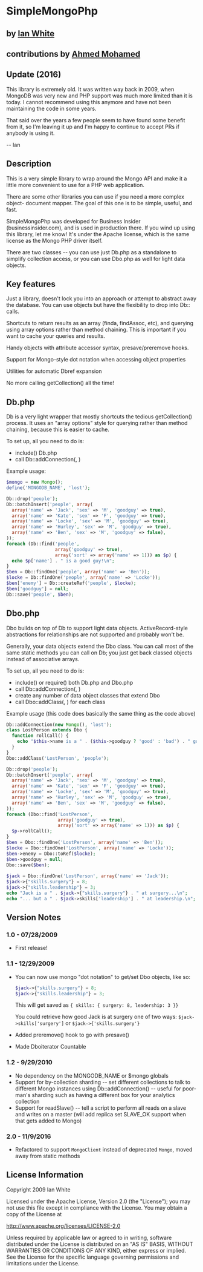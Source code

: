 # SimpleMongoPhp #
## by [Ian White](https://github.com/ibwhite) ##
## contributions by [Ahmed Mohamed](https://github.com/ahmedmhmd) ##

## Update (2016)

This library is extremely old. It was written way back in 2009, when MongoDB
was very new and PHP support was much more limited than it is today. I cannot
recommend using this anymore and have not been maintaining the code in some
years.

That said over the years a few people seem to have found some benefit from it,
so I'm leaving it up and I'm happy to continue to accept PRs if anybody is
using it.

-- Ian

## Description

This is a very simple library to wrap around the Mongo API and make it a
little more convenient to use for a PHP web application.

There are some other libraries you can use if you need a more complex object-
document mapper. The goal of this one is to be simple, useful, and fast.

SimpleMongoPhp was developed for Business Insider (businessinsider.com), and
is used in production there. If you wind up using this library, let me know!
It's under the Apache license, which is the same license as the Mongo PHP
driver itself.

There are two classes -- you can use just Db.php as a standalone to simplify
collection access, or you can use Dbo.php as well for light data objects.


## Key features ##

Just a library, doesn't lock you into an approach or attempt to abstract away
the database. You can use objects but have the flexibility to drop into Db::
calls.

Shortcuts to return results as an array (finda, findAssoc, etc), and querying
using array options rather than method chaining. This is important if you want
to cache your queries and results.

Handy objects with attribute accessor syntax, presave/preremove hooks.

Support for Mongo-style dot notation when accessing object properties

Utilities for automatic Dbref expansion

No more calling getCollection() all the time!


## Db.php ##

Db is a very light wrapper that mostly shortcuts the tedious getCollection()
process. It uses an "array options" style for querying rather than method
chaining, because this is easier to cache.

To set up, all you need to do is:
* include() Db.php
* call Db::addConnection(<new Mongo object>, <name of your database>)
  
Example usage:
```php
$mongo = new Mongo();
define('MONGODB_NAME', 'lost');

Db::drop('people');
Db::batchInsert('people', array(
  array('name' => 'Jack', 'sex' => 'M', 'goodguy' => true),
  array('name' => 'Kate', 'sex' => 'F', 'goodguy' => true),
  array('name' => 'Locke', 'sex' => 'M', 'goodguy' => true),
  array('name' => 'Hurley', 'sex' => 'M', 'goodguy' => true),
  array('name' => 'Ben', 'sex' => 'M', 'goodguy' => false),
));
foreach (Db::find('people',
                  array('goodguy' => true),
                  array('sort' => array('name' => 1))) as $p) {
  echo $p['name'] . " is a good guy!\n";
}
$ben = Db::findOne('people', array('name' => 'Ben'));
$locke = Db::findOne('people', array('name' => 'Locke'));
$ben['enemy'] = Db::createRef('people', $locke);
$ben['goodguy'] = null;
Db::save('people', $ben);
```

## Dbo.php ##

Dbo builds on top of Db to support light data objects. ActiveRecord-style
abstractions for relationships are not supported and probably won't be.

Generally, your data objects extend the Dbo class. You can call most of the
same static methods you can call on Db; you just get back classed objects
instead of associative arrays.

To set up, all you need to do is:
* include() or require() both Db.php and Dbo.php
* call Db::addConnection(<new Mongo object>, <name of your database>)
* create any number of data object classes that extend Dbo
* call Dbo::addClass(<class name>, <collection name>) for each class


Example usage (this code does basically the same thing as the code above)
```php
Db::addConnection(new Mongo(), 'lost');
class LostPerson extends Dbo {
  function rollCall() {
    echo "$this->name is a " . ($this->goodguy ? 'good' : 'bad') . " guy!\n";
  }
}
Dbo::addClass('LostPerson', 'people');

Db::drop('people');
Db::batchInsert('people', array(
  array('name' => 'Jack', 'sex' => 'M', 'goodguy' => true),
  array('name' => 'Kate', 'sex' => 'F', 'goodguy' => true),
  array('name' => 'Locke', 'sex' => 'M', 'goodguy' => true),
  array('name' => 'Hurley', 'sex' => 'M', 'goodguy' => true),
  array('name' => 'Ben', 'sex' => 'M', 'goodguy' => false),
));
foreach (Dbo::find('LostPerson',
                   array('goodguy' => true),
                   array('sort' => array('name' => 1))) as $p) {
  $p->rollCall();
}
$ben = Dbo::findOne('LostPerson', array('name' => 'Ben'));
$locke = Dbo::findOne('LostPerson', array('name' => 'Locke'));
$ben->enemy = Dbo::toRef($locke);
$ben->goodguy = null;
Dbo::save($ben);
  
$jack = Dbo::findOne('LostPerson', array('name' => 'Jack'));
$jack->{"skills.surgery"} = 8;
$jack->{"skills.leadership"} = 3;
echo "Jack is a " . $jack->{"skills.surgery"} . " at surgery...\n";
echo "... but a " . $jack->skills['leadership'] . " at leadership.\n";  
```  
  
## Version Notes ##

### 1.0 - 07/28/2009 ###
* First release!

### 1.1 - 12/29/2009 ###
* You can now use mongo "dot notation" to get/set Dbo objects, like so:
  ```php
  $jack->{"skills.surgery"} = 8;
  $jack->{"skills.leadership"} = 3;
  ```

  This will get saved as ```{ skills: { surgery: 8, leadership: 3 }}```

  You could retrieve how good Jack is at surgery one of two ways:
  ```$jack->skills['surgery']```
    or
  ```$jack->{'skills.surgery'}```
  
 * Added preremove() hook to go with presave()
 * Made Dboiterator Countable
 
### 1.2 - 9/29/2010 ###
 * No dependency on the MONGODB_NAME or $mongo globals
 * Support for by-collection sharding -- set different collections
   to talk to different Mongo instances using Db::addConnection() --
   useful for poor-man's sharding such as having a different box for
   your analytics collection
 * Support for readSlave() -- tell a script to perform all reads
   on a slave and writes on a master (will add replica set SLAVE_OK
   support when that gets added to Mongo)
   
### 2.0 - 11/9/2016 ###
 * Refactored to support `MongoClient` instead of deprecated `Mongo`,
   moved away from static methods


## License Information ##

Copyright 2009 Ian White

Licensed under the Apache License, Version 2.0 (the "License");
you may not use this file except in compliance with the License.
You may obtain a copy of the License at

  http://www.apache.org/licenses/LICENSE-2.0

Unless required by applicable law or agreed to in writing, software
distributed under the License is distributed on an "AS IS" BASIS,
WITHOUT WARRANTIES OR CONDITIONS OF ANY KIND, either express or implied.
See the License for the specific language governing permissions and
limitations under the License.
